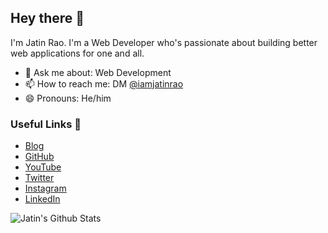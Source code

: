 ## Hey there 👋

I'm Jatin Rao. I'm a Web Developer who's passionate about building better web applications for one and all.

- 💬 Ask me about: Web Development
- 📫 How to reach me: DM [@iamjatinrao](https://twitter.com/iamjatinrao)
- 😄 Pronouns: He/him

### Useful Links 💙

- [Blog](https://jatinrao.dev)
- [GitHub](https://github.com/jatin2003)
- [YouTube](https://www.youtube.com/channel/UC5oG6ylG_toPgFiMWiOXUMg)
- [Twitter](https://twitter.com/iamjatinrao)
- [Instagram](https://www.instagram.com/jatinrao.dev)
- [LinkedIn](https://linkedin.com/in/jatin-rao)

![Jatin's Github Stats](https://github-readme-stats.vercel.app/api?username=jatin2003&show_icons=true)
